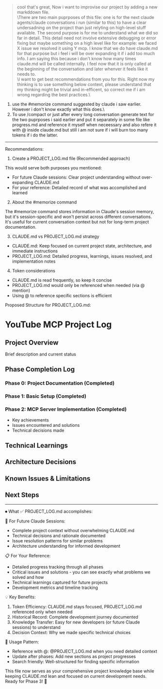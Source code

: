 > cool that's great, Now i want to improvise our project by adding a new markddown file.\
  \There are two main puprposes of this file: one is for the next claude agents/claude conversations i run (similar to this) 
  to have a clear undersadning on the project than just relyting on high-level stuff available. The second purpose is for me 
  to understand what we did so far in detail. This detail need not involve extensive debugging or error fixing but maybe 
  something on a high level like for example: we faced X issue we resolved it using Y mcp.
   I know that we do have claude.md for that purpose but i feel i will be over expanding it if i add too much info. I am 
  saying this because i don't know how many times claude.md will be called internally. I feel now that it is only called at 
  the beginning of the conversation and later whenver it feels like it needs to.  \
  \I want to get best recommendations from you for this. Right now my thinking is to use something below context, please 
  understand that my thinking might be trivial and in-efficent, so correct me if i am wrong regarding the best practices.\
  1. use the #memorize command suggested by claude i saw earlier. However i don't know exactly what this does.\
  2. To use /compact or just after every long conversation generate text for the two puprposes i said earlier and put it 
  separately in some file like progress.md and reference it myself when neceessary and also refere it with @ inside claude.md
   but still i am not sure if i will burn too many tokens if i do the latter.


   -------


  Recommendations:

  1. Create a PROJECT_LOG.md file (Recommended approach)

  This would serve both purposes you mentioned:
  - For future Claude sessions: Clear project understanding without over-expanding CLAUDE.md
  - For your reference: Detailed record of what was accomplished and learned

  2. About the #memorize command

  The #memorize command stores information in Claude's session memory, but it's session-specific and won't persist across
  different conversations. It's useful for current conversation context but not for long-term project documentation.

  3. CLAUDE.md vs PROJECT_LOG.md strategy

  - CLAUDE.md: Keep focused on current project state, architecture, and immediate instructions
  - PROJECT_LOG.md: Detailed progress, learnings, issues resolved, and implementation notes

  4. Token considerations

  - CLAUDE.md is read frequently, so keep it concise
  - PROJECT_LOG.md would only be referenced when needed (via @ mention)
  - Using @ to reference specific sections is efficient

  Proposed Structure for PROJECT_LOG.md:

  # YouTube MCP Project Log

  ## Project Overview
  Brief description and current status

  ## Phase Completion Log
  ### Phase 0: Project Documentation (Completed)
  ### Phase 1: Basic Setup (Completed)
  ### Phase 2: MCP Server Implementation (Completed)
  - Key achievements
  - Issues encountered and solutions
  - Technical decisions made

  ## Technical Learnings
  ## Architecture Decisions
  ## Known Issues & Limitations
  ## Next Steps


  ----


  ⏺ What ✅ PROJECT_LOG.md accomplishes:

  🎯 For Future Claude Sessions:

  - Complete project context without overwhelming CLAUDE.md
  - Technical decisions and rationale documented
  - Issue resolution patterns for similar problems
  - Architecture understanding for informed development

  📋 For Your Reference:

  - Detailed progress tracking through all phases
  - Critical issues and solutions - you can see exactly what problems we solved and how
  - Technical learnings captured for future projects
  - Development metrics and timeline tracking

  💡 Key Benefits:

  1. Token Efficiency: CLAUDE.md stays focused, PROJECT_LOG.md referenced only when needed
  2. Historical Record: Complete development journey documented
  3. Knowledge Transfer: Easy for new developers (or future Claude sessions) to understand
  4. Decision Context: Why we made specific technical choices

  🔄 Usage Pattern:

  - Reference with @: @PROJECT_LOG.md when you need detailed context
  - Update after phases: Add new sections as project progresses
  - Search friendly: Well-structured for finding specific information

  This file now serves as your comprehensive project knowledge base while keeping CLAUDE.md lean and focused on current
  development needs. Ready for Phase 3! 🚀
